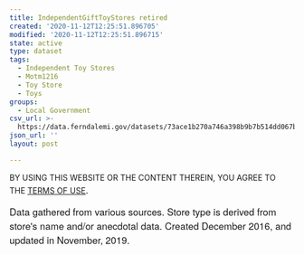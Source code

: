 ```yaml
---
title: IndependentGiftToyStores retired
created: '2020-11-12T12:25:51.896705'
modified: '2020-11-12T12:25:51.896715'
state: active
type: dataset
tags:
  - Independent Toy Stores
  - Motm1216
  - Toy Store
  - Toys
groups:
  - Local Government
csv_url: >-
  https://data.ferndalemi.gov/datasets/73ace1b270a746a398b9b7b514dd067b_3.csv?outSR=%7B%22latestWkid%22%3A2253%2C%22wkid%22%3A2253%7D
json_url: ''
layout: post

---
```

<p>BY USING THIS WEBSITE OR THE CONTENT THEREIN, YOU AGREE TO THE <u><a href='https://www.oakgov.com/open-data-terms'>TERMS OF USE</a></u><span style='font-family:&quot;Avenir Next W01&quot;, &quot;Avenir Next W00&quot;, &quot;Avenir Next&quot;, Avenir, &quot;Helvetica Neue&quot;, Helvetica, Arial, sans-serif; font-size:17px;'>.</span></p><p><span style='font-family:&quot;Avenir Next W01&quot;, &quot;Avenir Next W00&quot;, &quot;Avenir Next&quot;, Avenir, &quot;Helvetica Neue&quot;, Helvetica, Arial, sans-serif; font-size:17px;'>Data gathered from various sources. Store type is derived from store's name and/or anecdotal data. Created December 2016, and updated in November, 2019.</span></p>
